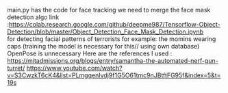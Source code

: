 main.py has the code for face tracking we need to merge the face mask detection algo link :<https://colab.research.google.com/github/deepme987/Tensorflow-Object-Detection/blob/master/Object_Detection_Face_Mask_Detection.ipynb>  
for detecting facial patterns of terrorists for example: the momins wearing caps (training the model is necessary for this// using own database)
OpenPose is unnecessary
Here are the references I used :
https://mitadmissions.org/blogs/entry/samantha-the-automated-nerf-gun-turret/
https://www.youtube.com/watch?v=S3CwzkT6cK4&list=PLmgqenIvdj9f1G5O61tmc9nJBtftFG95f&index=5&t=19s

